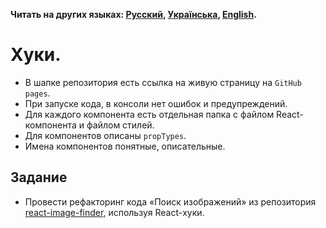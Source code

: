 **Читать на других языках: [Русский](README.md), [Українська](README.ua.md),
[English](README.en.md).**

# Хуки.

- В шапке репозитория есть ссылка на живую страницу на `GitHub pages`.
- При запуске кода, в консоли нет ошибок и предупреждений.
- Для каждого компонента есть отдельная папка с файлом React-компонента и файлом
  стилей.
- Для компонентов описаны `propTypes`.
- Имена компонентов понятные, описательные.

## Задание

- Провести рефакторинг кода «Поиск изображений» из репозитория
  [react-image-finder](https://github.com/YevhenChementsov/react-image-finder),
  используя React-хуки.
